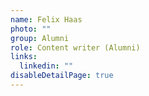 ```yaml
---
name: Felix Haas
photo: ""
group: Alumni
role: Content writer (Alumni)
links:
  linkedin: ""
disableDetailPage: true
---
```

